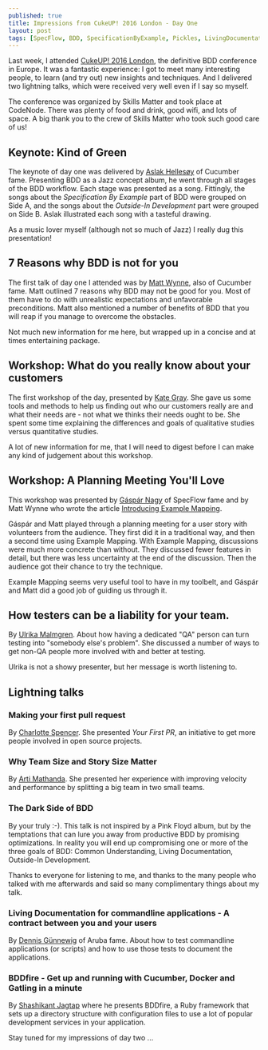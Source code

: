 ```yaml
---
published: true
title: Impressions from CukeUP! 2016 London - Day One
layout: post
tags: [SpecFlow, BDD, SpecificationByExample, Pickles, LivingDocumentation, Cucumber]
---
```

Last week, I attended
[CukeUP! 2016 London](https://skillsmatter.com/conferences/7606-cukeup-2016),
the definitive BDD conference in Europe. It was a fantastic experience: I got
to meet many interesting people, to learn (and try out) new insights and
techniques. And I delivered two lightning talks, which were received very well
even if I say so myself.

The conference was organized by Skills Matter and took place at CodeNode. There
was plenty of food and drink, good wifi, and lots of space. A big thank you to
the crew of Skills Matter who took such good care of us!

<!--more-->

## Keynote: Kind of Green

The keynote of day one was delivered by
[Aslak Hellesøy](https://twitter.com/aslak_hellesoy) of Cucumber fame.
Presenting BDD as a Jazz concept album, he went through all stages of the BDD
workflow. Each stage was presented as a song. Fittingly, the songs about the
*Specification By Example* part of BDD were grouped on Side A, and the songs
about the *Outside-In Development* part were grouped on Side B. Aslak
illustrated each song with a tasteful drawing.

As a music lover myself (although not so much of Jazz) I really dug this
presentation!

## 7 Reasons why BDD is not for you

The first talk of day one I attended was by
[Matt Wynne](https://twitter.com/mattwynne), also of Cucumber fame. Matt
outlined 7 reasons why BDD may not be good for you. Most of them have to
do with unrealistic expectations and unfavorable preconditions. Matt also
mentioned a number of benefits of BDD that you will reap if you manage to
overcome the obstacles.

Not much new information for me here, but wrapped up in a concise and at times
entertaining package.

## Workshop: What do you really know about your customers

The first workshop of the day, presented by
[Kate Gray](https://skillsmatter.com/legacy_profile/kate-gray). She gave us
some tools and methods to help us finding out who our customers really are
and what their needs are - not what we thinks their needs ought to be.
She spent some time explaining the differences and goals of
qualitative studies versus quantitative studies.

A lot of new information for me, that I will need to digest before I can
make any kind of judgement about this workshop.

## Workshop: A Planning Meeting You'll Love

This workshop was presented by [Gáspár Nagy](http://gasparnagy.com/)
of SpecFlow fame and by Matt Wynne who wrote the article
[Introducing Example Mapping](https://cucumber.io/blog/2015/12/08/example-mapping-introduction).

Gáspár and Matt played through a planning meeting for a user story with
volunteers from the audience. They first did it in a traditional way, and then
a second time using Example Mapping. With Example Mapping, discussions were
much more concrete than without. They discussed fewer features in detail, but
there was less uncertainty at the end of the discussion. Then the audience got
their chance to try the technique.

Example Mapping seems very useful tool to have in my toolbelt, and Gáspár and
Matt did a good job of guiding us through it.

## How testers can be a liability for your team.

By [Ulrika Malmgren](https://skillsmatter.com/legacy_profile/ulrika-malmgren).
About how having a dedicated "QA" person can turn testing into
"somebody else's problem". She discussed a number of ways to get non-QA people
more involved with and better at testing.

Ulrika is not a showy presenter, but her message is worth listening to.

## Lightning talks

### Making your first pull request

By [Charlotte Spencer](https://skillsmatter.com/legacy_profile/charlotte-spencer).
She presented *Your First PR*, an initiative to get more people involved in
open source projects.

### Why Team Size and Story Size Matter

By [Arti Mathanda](https://skillsmatter.com/legacy_profile/arti-mathanda).
She presented her experience with improving velocity and performance by
splitting a big team in two small teams.

### The Dark Side of BDD

By your truly :-). This talk is not inspired by a Pink Floyd album, but
by the temptations that can lure you away from productive BDD by promising
optimizations. In reality you will end up compromising one or more of the three
goals of BDD: Common Understanding, Living Documentation, Outside-In Development.

Thanks to everyone for listening to me, and thanks to the many people who talked
with me afterwards and said so many complimentary things about my talk.

### Living Documentation for commandline applications - A contract between you and your users

By [Dennis Günnewig](https://skillsmatter.com/legacy_profile/dennis-gunnewig)
of Aruba fame. About how to test commandline applications (or scripts) and how to use
those tests to document the applications.

### BDDfire - Get up and running with Cucumber, Docker and Gatling in a minute

By [Shashikant Jagtap](http://shashikantjagtap.net/) where he presents BDDfire,
a Ruby framework that sets up a directory structure with configuration files
to use a lot of popular development services in your application.

Stay tuned for my impressions of day two ...
